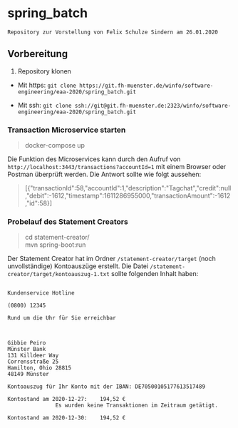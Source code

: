 # spring_batch

```Repository zur Vorstellung von Felix Schulze Sindern am 26.01.2020```
## Vorbereitung
1. Repository klonen

- Mit https: ```git clone https://git.fh-muenster.de/winfo/software-engineering/eaa-2020/spring_batch.git```

- Mit ssh: ```git clone ssh://git@git.fh-muenster.de:2323/winfo/software-engineering/eaa-2020/spring_batch.git```

### Transaction Microservice starten
> docker-compose up

Die Funktion des Microservices kann durch den Aufruf von ```http://localhost:3443/transactions?accountId=1``` mit einem Browser oder Postman überprüft werden.
Die Antwort sollte wie folgt aussehen:
> [{"transactionId":58,"accountId":1,"description":"Tagchat","credit":null,"debit":-1612,"timestamp":1611286955000,"transactionAmount":-1612,"id":58}]

### Probelauf des Statement Creators
> cd statement-creator/<br>
  mvn spring-boot:run

Der Statement Creator hat im Ordner ```/statement-creator/target``` (noch unvollständige) Kontoauszüge erstellt.
Die Datei ```/statement-creator/target/kontoauszug-1.txt``` sollte folgenden Inhalt haben:
```
                                                                                                   Kundenservice Hotline
                                                                                                            (0800) 12345
                                                                                      Rund um die Uhr für Sie erreichbar



Gibbie Peiro                                                                                                Münster Bank
131 Killdeer Way                                                                                        Corrensstraße 25
Hamilton, Ohio 28815                                                                                       48149 Münster

Kontoauszug für Ihr Konto mit der IBAN: DE70500105177613517489
                                                                 Kontostand am 2020-12-27:    194,52 €
               Es wurden keine Transaktionen im Zeitraum getätigt.
                                                                 Kontostand am 2020-12-30:    194,52 €
```